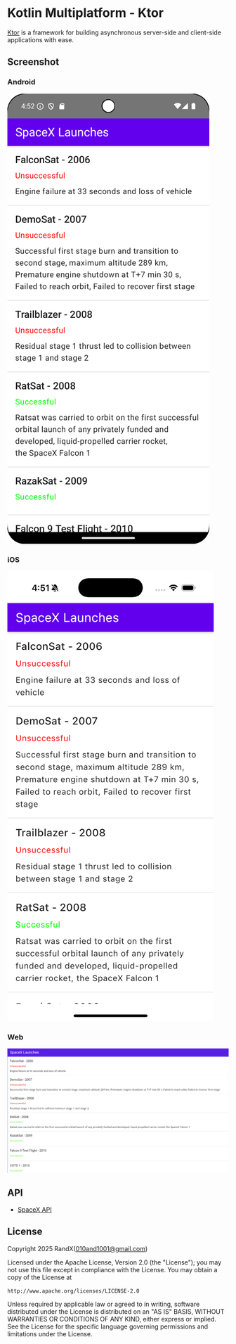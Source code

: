 # Kotlin Multiplatform - Ktor

[Ktor](https://ktor.io/docs/welcome.html) is a framework for building asynchronous server-side and client-side applications with ease.

## Screenshot

### Android

![Android](./Screenshot/Android.png)

### iOS

![iOS](./Screenshot/iOS.png)

### Web

![Web](./Screenshot/Web.png)

## API

- [SpaceX API](https://docs.spacexdata.com/?version=latest)

## License

Copyright 2025 RandX(<010and1001@gmail.com>)

Licensed under the Apache License, Version 2.0 (the "License");
you may not use this file except in compliance with the License.
You may obtain a copy of the License at

    http://www.apache.org/licenses/LICENSE-2.0

Unless required by applicable law or agreed to in writing, software
distributed under the License is distributed on an "AS IS" BASIS,
WITHOUT WARRANTIES OR CONDITIONS OF ANY KIND, either express or implied.
See the License for the specific language governing permissions and
limitations under the License.